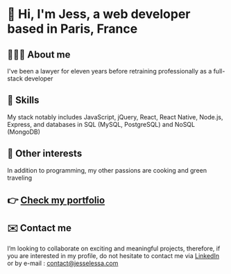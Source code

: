 # 👋 Hi, I'm Jess, a web developer based in Paris, France

## 👩🏽‍💻 About me
I've been a lawyer for eleven years before retraining professionally as a full-stack developer

## 🌱 Skills
My stack notably includes JavaScript, jQuery, React, React Native, Node.js, Express, and databases in SQL (MySQL, PostgreSQL) and NoSQL (MongoDB) 

## 💞️ Other interests
In addition to programming, my other passions are cooking and green traveling

## 👉 [Check my portfolio](https://www.jesselessa.com)

## ✉️ Contact me
I’m looking to collaborate on exciting and meaningful projects, therefore, if you are interested in my profile, do not hesitate to contact me via [LinkedIn](https://www.linkedin.com/in/jessica-elessa/) or by e-mail : contact@jesselessa.com


